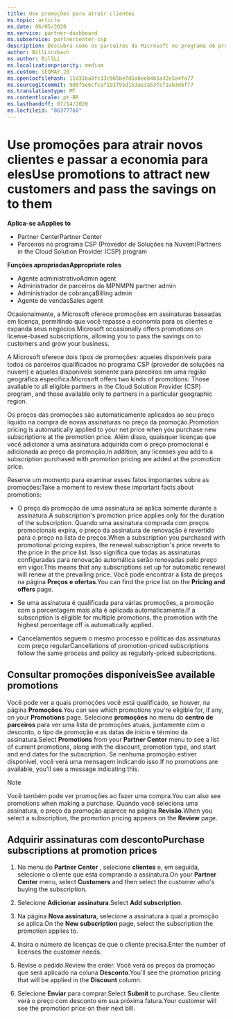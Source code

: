 ```yaml
---
title: Use promoções para atrair clientes
ms.topic: article
ms.date: 06/05/2020
ms.service: partner-dashboard
ms.subservice: partnercenter-csp
description: Descubra como os parceiros da Microsoft no programa de provedor de soluções de nuvem podem comprar assinaturas em preços de promoção e passar a economizar para seus clientes.
author: BillLinzbach
ms.author: BillLi
ms.localizationpriority: medium
ms.custom: SEOMAY.20
ms.openlocfilehash: 11d31ba8fc33c965be7d5a6eeb4b5a32e5a4fa77
ms.sourcegitcommit: 9d0f5e6cfcaf191f95d153ae3a53fef1ab3d6f77
ms.translationtype: MT
ms.contentlocale: pt-BR
ms.lasthandoff: 07/14/2020
ms.locfileid: "86377760"
---
```

# <a name="use-promotions-to-attract-new-customers-and-pass-the-savings-on-to-them"></a><span data-ttu-id="b0915-103">Use promoções para atrair novos clientes e passar a economia para eles</span><span class="sxs-lookup"><span data-stu-id="b0915-103">Use promotions to attract new customers and pass the savings on to them</span></span>

<span data-ttu-id="b0915-104">**Aplica-se a**</span><span class="sxs-lookup"><span data-stu-id="b0915-104">**Applies to**</span></span>

- <span data-ttu-id="b0915-105">Partner Center</span><span class="sxs-lookup"><span data-stu-id="b0915-105">Partner Center</span></span>
- <span data-ttu-id="b0915-106">Parceiros no programa CSP (Provedor de Soluções na Nuvem)</span><span class="sxs-lookup"><span data-stu-id="b0915-106">Partners in the Cloud Solution Provider (CSP) program</span></span>

<span data-ttu-id="b0915-107">**Funções apropriadas**</span><span class="sxs-lookup"><span data-stu-id="b0915-107">**Appropriate roles**</span></span>

- <span data-ttu-id="b0915-108">Agente administrativo</span><span class="sxs-lookup"><span data-stu-id="b0915-108">Admin agent</span></span>
- <span data-ttu-id="b0915-109">Administrador de parceiros do MPN</span><span class="sxs-lookup"><span data-stu-id="b0915-109">MPN partner admin</span></span>
- <span data-ttu-id="b0915-110">Administrador de cobrança</span><span class="sxs-lookup"><span data-stu-id="b0915-110">Billing admin</span></span>
- <span data-ttu-id="b0915-111">Agente de vendas</span><span class="sxs-lookup"><span data-stu-id="b0915-111">Sales agent</span></span>


<span data-ttu-id="b0915-112">Ocasionalmente, a Microsoft oferece promoções em assinaturas baseadas em licença, permitindo que você repasse a economia para os clientes e expanda seus negócios.</span><span class="sxs-lookup"><span data-stu-id="b0915-112">Microsoft occasionally offers promotions on license-based subscriptions, allowing you to pass the savings on to customers and grow your business.</span></span> 

<span data-ttu-id="b0915-113">A Microsoft oferece dois tipos de promoções: aqueles disponíveis para todos os parceiros qualificados no programa CSP (provedor de soluções na nuvem) e aqueles disponíveis somente para parceiros em uma região geográfica específica.</span><span class="sxs-lookup"><span data-stu-id="b0915-113">Microsoft offers two kinds of promotions: Those available to all eligible partners in the Cloud Solution Provider (CSP) program, and those available only to partners in a particular geographic region.</span></span>

<span data-ttu-id="b0915-114">Os preços das promoções são automaticamente aplicados ao seu preço líquido na compra de novas assinaturas no preço da promoção.</span><span class="sxs-lookup"><span data-stu-id="b0915-114">Promotion pricing is automatically applied to your net price when you purchase new subscriptions at the promotion price.</span></span> <span data-ttu-id="b0915-115">Além disso, quaisquer licenças que você adicionar a uma assinatura adquirida com o preço promocional é adicionada ao preço da promoção.</span><span class="sxs-lookup"><span data-stu-id="b0915-115">In addition, any licenses you add to a subscription purchased with promotion pricing are added at the promotion price.</span></span> 

<span data-ttu-id="b0915-116">Reserve um momento para examinar esses fatos importantes sobre as promoções:</span><span class="sxs-lookup"><span data-stu-id="b0915-116">Take a moment to review these important facts about promotions:</span></span>

- <span data-ttu-id="b0915-117">O preço da promoção de uma assinatura se aplica somente durante a assinatura.</span><span class="sxs-lookup"><span data-stu-id="b0915-117">A subscription's promotion price applies only for the duration of the subscription.</span></span> <span data-ttu-id="b0915-118">Quando uma assinatura comprada com preços promocionais expira, o preço da assinatura de renovação é revertido para o preço na lista de preços.</span><span class="sxs-lookup"><span data-stu-id="b0915-118">When a subscription you purchased with promotional pricing expires, the renewal subscription's price reverts to the price in the price list.</span></span> <span data-ttu-id="b0915-119">Isso significa que todas as assinaturas configuradas para renovação automática serão renovadas pelo preço em vigor.</span><span class="sxs-lookup"><span data-stu-id="b0915-119">This means that any subscriptions set up for automatic renewal will renew at the prevailing price.</span></span> <span data-ttu-id="b0915-120">Você pode encontrar a lista de preços na página **Preços e ofertas**.</span><span class="sxs-lookup"><span data-stu-id="b0915-120">You can find the price list on the **Pricing and offers** page.</span></span>

- <span data-ttu-id="b0915-121">Se uma assinatura é qualificada para várias promoções, a promoção com a porcentagem mais alta é aplicada automaticamente.</span><span class="sxs-lookup"><span data-stu-id="b0915-121">If a subscription is eligible for multiple promotions, the promotion with the highest percentage off is automatically applied.</span></span>

- <span data-ttu-id="b0915-122">Cancelamentos seguem o mesmo processo e políticas das assinaturas com preço regular</span><span class="sxs-lookup"><span data-stu-id="b0915-122">Cancellations of promotion-priced subscriptions follow the same process and policy as regularly-priced subscriptions.</span></span>

## <a name="see-available-promotions"></a><span data-ttu-id="b0915-123">Consultar promoções disponíveis</span><span class="sxs-lookup"><span data-stu-id="b0915-123">See available promotions</span></span>

<span data-ttu-id="b0915-124">Você pode ver a quais promoções você está qualificado, se houver, na página **Promoções**.</span><span class="sxs-lookup"><span data-stu-id="b0915-124">You can see which promotions you're eligible for, if any, on your **Promotions** page.</span></span> <span data-ttu-id="b0915-125">Selecione **promoções** no menu do **centro de parceiros** para ver uma lista de promoções atuais, juntamente com o desconto, o tipo de promoção e as datas de início e término da assinatura.</span><span class="sxs-lookup"><span data-stu-id="b0915-125">Select **Promotions** from your **Partner Center** menu to see a list of current promotions, along with the discount, promotion type, and start and end dates for the subscription.</span></span> <span data-ttu-id="b0915-126">Se nenhuma promoção estiver disponível, você verá uma mensagem indicando isso.</span><span class="sxs-lookup"><span data-stu-id="b0915-126">If no promotions are available, you'll see a message indicating this.</span></span> 

> [!NOTE]  
> <span data-ttu-id="b0915-127">Você também pode ver promoções ao fazer uma compra.</span><span class="sxs-lookup"><span data-stu-id="b0915-127">You can also see promotions when making a purchase.</span></span> <span data-ttu-id="b0915-128">Quando você seleciona uma assinatura, o preço da promoção aparece na página **Revisão**.</span><span class="sxs-lookup"><span data-stu-id="b0915-128">When you select a subscription, the promotion pricing appears on the **Review** page.</span></span>

## <a name="purchase-subscriptions-at-promotion-prices"></a><span data-ttu-id="b0915-129">Adquirir assinaturas com desconto</span><span class="sxs-lookup"><span data-stu-id="b0915-129">Purchase subscriptions at promotion prices</span></span>

1. <span data-ttu-id="b0915-130">No menu do **Partner Center** , selecione **clientes** e, em seguida, selecione o cliente que está comprando a assinatura.</span><span class="sxs-lookup"><span data-stu-id="b0915-130">On your **Partner Center** menu, select **Customers** and then select the customer who's buying the subscription.</span></span> 

2. <span data-ttu-id="b0915-131">Selecione **Adicionar assinatura**.</span><span class="sxs-lookup"><span data-stu-id="b0915-131">Select **Add subscription**.</span></span>

3. <span data-ttu-id="b0915-132">Na página **Nova assinatura**, selecione a assinatura à qual a promoção se aplica.</span><span class="sxs-lookup"><span data-stu-id="b0915-132">On the **New subscription** page, select the subscription the promotion applies to.</span></span>

4. <span data-ttu-id="b0915-133">Insira o número de licenças de que o cliente precisa.</span><span class="sxs-lookup"><span data-stu-id="b0915-133">Enter the number of licenses the customer needs.</span></span> 

5. <span data-ttu-id="b0915-134">Revise o pedido.</span><span class="sxs-lookup"><span data-stu-id="b0915-134">Review the order.</span></span> <span data-ttu-id="b0915-135">Você verá os preços da promoção que será aplicado na coluna **Desconto**.</span><span class="sxs-lookup"><span data-stu-id="b0915-135">You'll see the promotion pricing that will be applied in the **Discount** column.</span></span>  

6. <span data-ttu-id="b0915-136">Selecione **Enviar** para comprar.</span><span class="sxs-lookup"><span data-stu-id="b0915-136">Select **Submit** to purchase.</span></span> <span data-ttu-id="b0915-137">Seu cliente verá o preço com desconto em sua próxima fatura.</span><span class="sxs-lookup"><span data-stu-id="b0915-137">Your customer will see the promotion price on their next bill.</span></span>  


